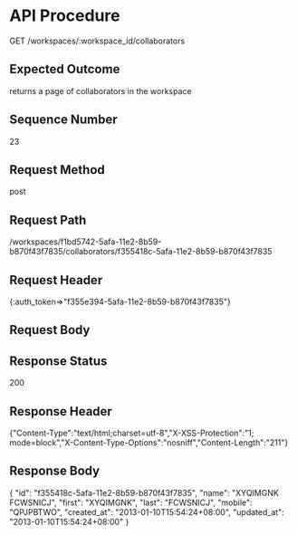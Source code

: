 # API Procedure
GET /workspaces/:workspace_id/collaborators
## Expected Outcome
returns a page of collaborators in the workspace
## Sequence Number
23
## Request Method
post
## Request Path
/workspaces/f1bd5742-5afa-11e2-8b59-b870f43f7835/collaborators/f355418c-5afa-11e2-8b59-b870f43f7835
## Request Header
{:auth_token=>"f355e394-5afa-11e2-8b59-b870f43f7835"}
## Request Body


## Response Status
200
## Response Header
{"Content-Type":"text/html;charset=utf-8","X-XSS-Protection":"1; mode=block","X-Content-Type-Options":"nosniff","Content-Length":"211"}

## Response Body
{
  "id": "f355418c-5afa-11e2-8b59-b870f43f7835",
  "name": "XYQIMGNK FCWSNICJ",
  "first": "XYQIMGNK",
  "last": "FCWSNICJ",
  "mobile": "QPJPBTWO",
  "created_at": "2013-01-10T15:54:24+08:00",
  "updated_at": "2013-01-10T15:54:24+08:00"
}
